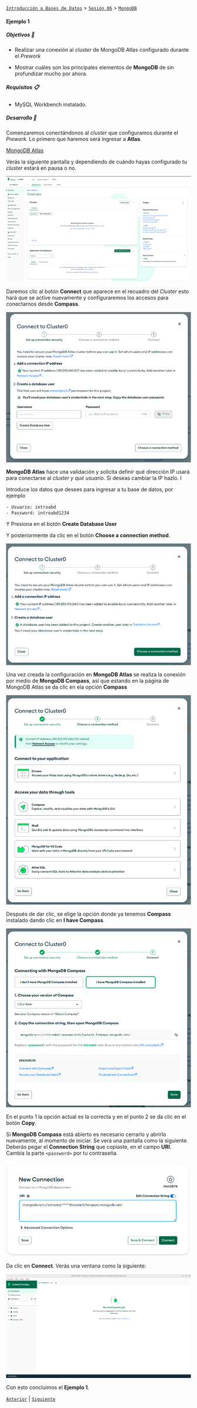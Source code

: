 [`Introducción a Bases de Datos`](../../../README.md) > [`Sesión 06`](../../README.md) > [`MongoDB`](../README.md)

#### Ejemplo 1

##### Objetivos 🎯

- Realizar una conexión al *cluster* de MongoDB Atlas configurado durante el *Prework*

- Mostrar cuáles son los principales elementos de **MongoDB** de sin profundizar mucho por ahora.

##### Requisitos 📋

- MySQL Workbench instalado.

##### Desarrollo 🚀

Comenzaremos conectándonos al *cluster* que configuramos durante el *Prework*. Lo primero que haremos será ingresar a **Atlas**.

[MongoDB Atlas](https://account.mongodb.com/account/login?)

Verás la siguiente pantalla y dependiendo de cuándo hayas configurado tu *cluster* estará en pausa o no.

![img](../../imagenes/img01.png)

Daremos clic al botón **Connect** que aparece en el recuadro del *Cluster* esto hará que se active nuevamente y configuraremos los accesos para conectarnos desde **Compass**.

![img](../../imagenes/img02.png)

**MongoDB Atlas** hace una validación y solicita definir qué dirección IP usará para conectarse al *cluster y qué usuario*. Si deseas cambiar la IP hazlo. I

Introduce los datos que desees para ingresar a tu base de datos, por ejemplo

    - Usuario: introabd
    - Password: introabd1234

Y Presiona en el botón **Create Database User**

Y posteriormente da clic en el botón **Choose a connection method**.

![img](../../imagenes/img03.png)

Una vez creada la configuración en **MongoDB Atlas** se realiza la conexión por medio de **MongoDB Compass**, así que estando en la página de MongoDB Atlas se da clic en ela opción **Compass**

![img](../../imagenes/img04.png)

Después de dar clic, se elige la opción donde ya tenemos **Compass** instalado dando clic en **I have Compass**.

![img](../../imagenes/img05.png)

En el punto 1 la opción actual es la correcta y en el punto 2 se da clic en el botón **Copy**.

Si **MongoDB Compass** está abierto es necesario cerrarlo y abrirlo nuevamente, al momento de iniciar. Se verá una pantalla como la siguiente. Deberás pegar el **Connection String** que copiaste, en el campo **URI**. Cambia la parte `<password>` por tu contraseña.

![img](../../imagenes/img06.png)

Da clic en **Connect**. Verás una ventana como la siguiente:

![img](../../imagenes/img07.png)

Con esto concluimos el **Ejemplo 1**.

[`Anterior`](../README.md) | [`Siguiente`](../../tema02/README.md)
